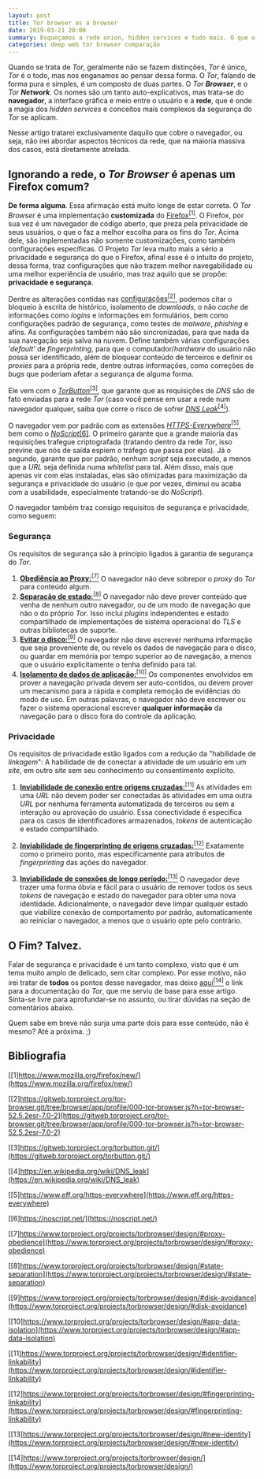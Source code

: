 ```yaml
---
layout: post
title: Tor browser as a browser
date: 2019-03-21 20:00
summary: Esqueçamos a rede onion, hidden services e tudo mais. O que o Tor pode fazer, como um navegador comum?
categories: deep web tor browser comparação
---
```


Quando se trata de *Tor*, geralmente não se fazem distinções, *Tor* é único, *Tor* é o todo, mas nos enganamos ao pensar dessa forma.
O *Tor*, falando de forma pura e simples, é um composto de duas partes. O _Tor_ _**Browser**_, e o _Tor **Network**_. Os nomes são um tanto auto-explicativos, mas trata-se do **navegador**, a interface gráfica e meio entre o usuário e a **rede**, que é onde a magia dos *hidden services* e conceitos mais complexos da segurança do *Tor* se aplicam.

Nesse artigo tratarei exclusivamente daquilo que cobre o navegador, ou seja, não irei abordar aspectos técnicos da rede, que na maioria massiva dos casos, está diretamente atrelada.

## Ignorando a rede, o *Tor Browser* é apenas um Firefox comum?

**De forma alguma**. Essa afirmação está muito longe de estar correta.
O *Tor Browser* é uma implementação **customizada** do [Firefox<sup>[1]](https://www.mozilla.org/firefox/new/)</sup>. O Firefox, por sua vez é um navegador de código aberto, que preza pela privacidade de seus usuários, o que o faz a melhor escolha para os fins do *Tor*.
Acima dele, são implementadas não somente customizações, como também configurações específicas. O Projeto *Tor* leva muito mais a sério a privacidade e segurança do que o Firefox, afinal esse é o intuito do projeto, dessa forma, traz configurações que não trazem melhor navegabilidade ou uma melhor experiência de usuário, mas traz aquilo que se propõe: **privacidade e segurança**.

Dentre as alterações contidas nas [configurações<sup>[2]</sup>](https://gitweb.torproject.org/tor-browser.git/tree/browser/app/profile/000-tor-browser.js?h=tor-browser-52.5.2esr-7.0-2), podemos citar o bloqueio à escrita de histórico, isolamento de *downloads*, o não *cache* de informações como *logins* e informações em formulários, bem como configurações padrão de segurança, como testes de *malware*, *phishing* e afins. As configurações também não são sincronizadas, para que nada da sua navegação seja salva na nuvem. Define também várias configurações *'default'* de *fingerprinting*, para que o computador/*hardware* do usuário não possa ser identificado, além de bloquear conteúdo de terceiros e definir os *proxies* para a própria rede, dentre outras informações, como correções de *bugs* que poderiam afetar a segurança de alguma forma.

Ele vem com o [*TorButton*<sup>[3]</sup>](https://gitweb.torproject.org/torbutton.git/), que garante que as requisições de *DNS* são de fato enviadas para a rede *Tor* (caso você pense em usar a rede num navegador qualquer, saiba que corre o risco de sofrer [*DNS Leak*<sup>[4]</sup>](https://en.wikipedia.org/wiki/DNS_leak)).

O navegador vem por padrão com as extensões [*HTTPS-Everywhere*<sup>[5]</sup>](https://www.eff.org/https-everywhere), bem como o [*NoScript*[6]](https://noscript.net/). O primeiro garante que a grande maioria das requisições trafegue criptografada (tratando dentro da rede *Tor*, isso previne que nós de saída espiem o tráfego que passa por elas). Já o segundo, garante que por padrão, nenhum *script* seja executado, a menos que a *URL* seja definida numa *whitelist* para tal. Além disso, mais que apenas vir com elas instaladas, elas são otimizadas para maximização da segurança e privacidade do usuário (o que por vezes, diminui ou acaba com a usabilidade, especialmente tratando-se do *NoScript*).

O navegador também traz consigo requisitos de segurança e privacidade, como seguem:

### Segurança

Os requisitos de segurança são à princípio ligados à garantia de segurança do *Tor*.

1. [**Obediência ao Proxy:**<sup>[7]</sup>](https://www.torproject.org/projects/torbrowser/design/#proxy-obedience) O navegador não deve sobrepor o *proxy* do *Tor* para conteúdo algum.
2. [**Separação de estado:**<sup>[8]](https://www.torproject.org/projects/torbrowser/design/#state-separation) O navegador não deve prover conteúdo que venha de nenhum outro navegador, ou de um modo de navegação que não o do próprio *Tor*. Isso inclui *plugins* independentes e estado compartilhado de implementações de sistema operacional do *TLS* e outras bibliotecas de suporte.
3. [**Evitar o disco:**<sup>[9]</sup>](https://www.torproject.org/projects/torbrowser/design/#disk-avoidance) O navegador não deve escrever nenhuma informação que seja proveniente de, ou revele os dados de navegação para o disco, ou guardar em memória por tempo superior ao de navegação, a menos que o usuário explicitamente o tenha definido para tal.
4. [**Isolamento de dados de aplicação:**<sup>[10]</sup>](https://www.torproject.org/projects/torbrowser/design/#app-data-isolation) Os componentes envolvidos em prover a navegação privada devem ser auto-contidos, ou devem prover um mecanismo para a rápida e completa remoção de evidências do modo de uso. Em outras palavras, o navegador não deve escrever ou fazer o sistema operacional escrever **qualquer informação** da navegação para o disco fora do controle da aplicação.

### Privacidade

Os requisitos de privacidade estão ligados com a redução da "habilidade de *linkagem*": A habilidade de de conectar a atividade de um usuário em um *site*, em outro *site* sem seu conhecimento ou consentimento explícito.

1. [**Inviabilidade de conexão entre origens cruzadas:**<sup>[11]</sup>](https://www.torproject.org/projects/torbrowser/design/#identifier-linkability) As atividades em uma *URL* não devem poder ser conectadas às atividades em uma outra *URL* por nenhuma ferramenta automatizada de terceiros ou sem a interação ou aprovação do usuário. Essa conectividade é especifica para os casos de identificadores armazenados, *tokens* de autenticação e estado compartilhado.

2. [**Inviabilidade de fingerprinting de origens cruzadas:**<sup>[12]</sup>](https://www.torproject.org/projects/torbrowser/design/#fingerprinting-linkability) Exatamente como o primeiro ponto, mas especificamente para atributos de *fingerprinting* das ações do navegador.

3. [**Inviabilidade de conexões de longo período:**<sup>[13]</sup>](https://www.torproject.org/projects/torbrowser/design/#new-identity) O navegador deve trazer uma forma óbvia e fácil para o usuário de remover todos os seus *tokens* de navegação e estado do navegador para obter uma nova identidade. Adicionalmente, o navegador deve limpar qualquer estado que viabilize conexão de comportamento por padrão, automaticamente ao reiniciar o navegador, a menos que o usuário opte pelo contrário.

## O Fim? Talvez.

Falar de segurança e privacidade é um tanto complexo, visto que é um tema muito amplo de delicado, sem citar complexo. Por esse motivo, não irei tratar de **todos** os pontos desse navegador, mas deixo [aqui<sup>[14]</sup>](https://www.torproject.org/projects/torbrowser/design/) o link para a documentação do *Tor*, que me serviu de base para esse artigo. Sinta-se livre para aprofundar-se no assunto, ou tirar dúvidas na seção de comentários abaixo.

Quem sabe em breve não surja uma parte dois para esse conteúdo, não é mesmo?
Até a próxima. ;)


## Bibliografia

[[1]https://www.mozilla.org/firefox/new/](https://www.mozilla.org/firefox/new/)

[[2]https://gitweb.torproject.org/tor-browser.git/tree/browser/app/profile/000-tor-browser.js?h=tor-browser-52.5.2esr-7.0-2](https://gitweb.torproject.org/tor-browser.git/tree/browser/app/profile/000-tor-browser.js?h=tor-browser-52.5.2esr-7.0-2)

[[3]https://gitweb.torproject.org/torbutton.git/](https://gitweb.torproject.org/torbutton.git/)

[[4]https://en.wikipedia.org/wiki/DNS_leak](https://en.wikipedia.org/wiki/DNS_leak)

[[5]https://www.eff.org/https-everywhere](https://www.eff.org/https-everywhere)

[[6]https://noscript.net/](https://noscript.net/)

[[7]https://www.torproject.org/projects/torbrowser/design/#proxy-obedience](https://www.torproject.org/projects/torbrowser/design/#proxy-obedience)

[[8]https://www.torproject.org/projects/torbrowser/design/#state-separation](https://www.torproject.org/projects/torbrowser/design/#state-separation)

[[9]https://www.torproject.org/projects/torbrowser/design/#disk-avoidance](https://www.torproject.org/projects/torbrowser/design/#disk-avoidance)

[[10]https://www.torproject.org/projects/torbrowser/design/#app-data-isolation](https://www.torproject.org/projects/torbrowser/design/#app-data-isolation)

[[11]https://www.torproject.org/projects/torbrowser/design/#identifier-linkability](https://www.torproject.org/projects/torbrowser/design/#identifier-linkability)

[[12]https://www.torproject.org/projects/torbrowser/design/#fingerprinting-linkability](https://www.torproject.org/projects/torbrowser/design/#fingerprinting-linkability)

[[13]https://www.torproject.org/projects/torbrowser/design/#new-identity](https://www.torproject.org/projects/torbrowser/design/#new-identity)

[[14]https://www.torproject.org/projects/torbrowser/design/](https://www.torproject.org/projects/torbrowser/design/)


